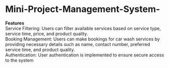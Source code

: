 # Mini-Project-Management-System-<br>
**Features**<br>
Service Filtering: Users can filter available services based on service type, service time, price, and product quality.<br>
Booking Management: Users can make bookings for car wash services by providing necessary details such as name, contact number, preferred service time, and product quality.<br>
Authentication: User authentication is implemented to ensure secure access to the system
